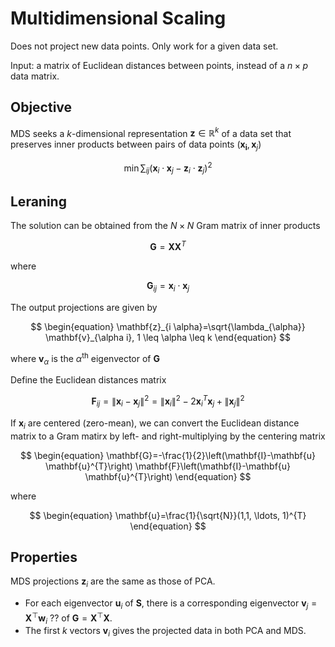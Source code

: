 # Multidimensional Scaling

Does not project new data points. Only work for a given data set.

Input: a matrix of Euclidean distances between points, instead of a $n \times p$ data matrix.

## Objective

MDS seeks a $k$-dimensional representation $\boldsymbol{z} \in \mathbb{R} ^k$ of a data set that preserves inner products between pairs of data points $(\boldsymbol{x_i}, \boldsymbol{x}_j)$


$$
\begin{equation}
\min \sum_{i j}\left(\mathbf{x}_{i} \cdot \mathbf{x}_{j}-\mathbf{z}_{i} \cdot \mathbf{z}_{j}\right)^{2}
\end{equation}
$$

## Leraning

The solution can be obtained from the $N\times N$ Gram matrix of inner products


$$
\begin{equation}
\mathbf{G}=\mathbf{X} \mathbf{X}^{T}
\end{equation}
$$

where

$$
\begin{equation}
\mathbf{G}_{i j}=\mathbf{x}_{i} \cdot \mathbf{x}_{j}
\end{equation}
$$

The output projections are given by

$$
\begin{equation}
\mathbf{z}_{i \alpha}=\sqrt{\lambda_{\alpha}} \mathbf{v}_{\alpha i}, 1 \leq \alpha \leq k
\end{equation}
$$

where $\boldsymbol{v} _\alpha$ is the $\alpha^{\text{th}}$ eigenvector of $\boldsymbol{G}$

Define the Euclidean distances matrix

$$
\begin{equation}
\mathbf{F}_{i j}=\left\|\mathbf{x}_{i}-\mathbf{x}_{j}\right\|^{2}=\left\|\mathbf{x}_{i}\right\|^{2}-2 \mathbf{x}_{i}^{T} \mathbf{x}_{j}+\left\|\mathbf{x}_{j}\right\|^{2}
\end{equation}
$$

If $\boldsymbol{x} _i$ are centered (zero-mean), we can convert the Euclidean distance matrix to a Gram matirx by left- and right-multiplying by the centering matrix

$$
\begin{equation}
\mathbf{G}=-\frac{1}{2}\left(\mathbf{I}-\mathbf{u} \mathbf{u}^{T}\right) \mathbf{F}\left(\mathbf{I}-\mathbf{u} \mathbf{u}^{T}\right)
\end{equation}
$$

where

$$
\begin{equation}
\mathbf{u}=\frac{1}{\sqrt{N}}(1,1, \ldots, 1)^{T}
\end{equation}
$$

## Properties

MDS projections $\boldsymbol{z} _i$ are the same as those of PCA.
- For each eigenvector $\boldsymbol{u}_i$ of $\boldsymbol{S}$, there is a corresponding eigenvector $\boldsymbol{v} _j = \boldsymbol{X} ^\top \boldsymbol{w} _i$ ?? of $\boldsymbol{G} = \boldsymbol{X} ^\top \boldsymbol{X}$.
- The first $k$ vectors $\boldsymbol{v} _i$ gives the projected  data in both PCA and MDS.
